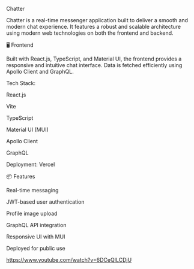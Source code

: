 Chatter

Chatter is a real-time messenger application built to deliver a smooth and modern chat experience. It features a robust and scalable architecture using modern web technologies on both the frontend and backend.

🖥️ Frontend

Built with React.js, TypeScript, and Material UI, the frontend provides a responsive and intuitive chat interface. Data is fetched efficiently using Apollo Client and GraphQL.

Tech Stack:

React.js

Vite

TypeScript

Material UI (MUI)

Apollo Client

GraphQL

Deployment: Vercel


📦 Features

Real-time messaging

JWT-based user authentication

Profile image upload

GraphQL API integration

Responsive UI with MUI

Deployed for public use

https://www.youtube.com/watch?v=6DCeQILCDjU
